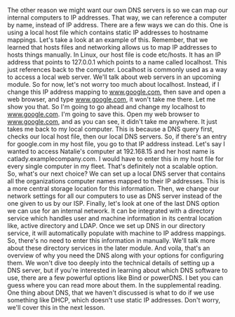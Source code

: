 The other reason we might want our own DNS servers is so we can map our internal
computers to IP addresses. That way, we can reference a computer by name,
instead of IP address. There are a few ways we can do this. One is using a local
host file which contains static IP addresses to hostname mappings. Let's take a
look at an example of this. Remember, that we learned that hosts files and
networking allows us to map IP addresses to hosts things manually. In Linux, our
host file is code etc/hosts. It has an IP address that points to 127.0.0.1 which
points to a name called localhost. This just references back to the computer.
Localhost is commonly used as a way to access a local web server. We'll talk
about web servers in an upcoming module. So for now, let's not worry too much
about localhost. Instead, if I change this IP address mapping to www.google.com,
then save and open a web browser, and type www.google.com, it won't take me
there. Let me show you that. So I'm going to go ahead and change my localhost to
www.google.com. I'm going to save this. Open my web browser to www.google.com,
and as you can see, it didn't take me anywhere. It just takes me back to my
local computer. This is because a DNS query first, checks our local host file,
then our local DNS servers. So, if there's an entry for google.com in my host
file, you go to that IP address instead. Let's say I wanted to access Natalie's
computer at 192.168.15 and her host name is catlady.examplecompany.com. I would
have to enter this in my host file for every single computer in my fleet. That's
definitely not a scalable option. So, what's our next choice? We can set up a
local DNS server that contains all the organizations computer names mapped to
their IP addresses. This is a more central storage location for this
information. Then, we change our network settings for all our computers to use
as DNS server instead of the one given to us by our ISP. Finally, let's look at
one of the last DNS option we can use for an internal network. It can be
integrated with a directory service which handles user and machine information
in its central location like, active directory and LDAP. Once we set up DNS in
our directory service, it will automatically populate with machine to IP address
mappings. So, there's no need to enter this information in manually. We'll talk
more about these directory services in the later module. And voila, that's an
overview of why you need the DNS along with your options for configuring them.
We won't dive too deeply into the technical details of setting up a DNS server,
but if you're interested in learning about which DNS software to use, there are
a few powerful options like Bind or powerDNS. I bet you can guess where you can
read more about them. In the supplemental reading. One thing about DNS, that we
haven't discussed is what to do if we use something like DHCP, which doesn't use
static IP addresses. Don't worry, we'll cover this in the next lesson.